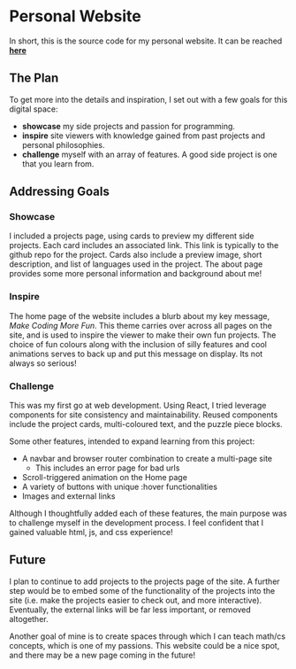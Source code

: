 # Personal Website

In short, this is the source code for my personal website. It can be reached **[here](camdingman.com)**

## The Plan

To get more into the details and inspiration, I set out with a few goals for this digital space:

* **showcase** my side projects and passion for programming.
* **inspire** site viewers with knowledge gained from past projects and personal philosophies.
* **challenge** myself with an array of features. A good side project is one that you learn from.

## Addressing Goals 

### Showcase

I included a projects page, using cards to preview my different side projects. Each card includes an associated link. This link is typically to the github repo for the project. Cards also include a preview image, short description, and list of languages used in the project.
The about page provides some more personal information and background about me!

### Inspire

The home page of the website includes a blurb about my key message, *Make Coding More Fun*. This theme carries over across all pages on the site, and is used to inspire the viewer to make their own fun projects. The choice of fun colours along with the inclusion of silly features and cool animations serves to back up and put this message on display. Its not always so serious!

### Challenge

This was my first go at web development. Using React, I tried leverage components for site consistency and maintainability. Reused components include the project cards, multi-coloured text, and the puzzle piece blocks.

Some other features, intended to expand learning from this project:
* A navbar and browser router combination to create a multi-page site
    * This includes an error page for bad urls
* Scroll-triggered animation on the Home page
* A variety of buttons with unique :hover functionalities
* Images and external links

Although I thoughtfully added each of these features, the main purpose was to challenge myself in the development process. I feel confident that I gained valuable html, js, and css experience!

## Future

I plan to continue to add projects to the projects page of the site. A further step would be to embed some of the functionality of the projects into the site (i.e. make the projects easier to check out, and more interactive). Eventually, the external links will be far less important, or removed altogether.

Another goal of mine is to create spaces through which I can teach math/cs concepts, which is one of my passions. This website could be a nice spot, and there may be a new page coming in the future!

